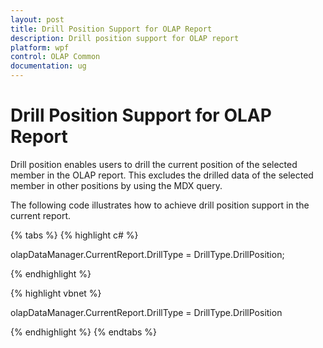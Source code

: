 ```yaml
---
layout: post
title: Drill Position Support for OLAP Report
description: Drill position support for OLAP report
platform: wpf
control: OLAP Common
documentation: ug
---
```


# Drill Position Support for OLAP Report

Drill position enables users to drill the current position of the selected member in the OLAP report. This excludes the drilled data of the selected member in other positions by using the MDX query.



The following code illustrates how to achieve drill position support in the current report.

{% tabs %}
{% highlight c# %}

olapDataManager.CurrentReport.DrillType = DrillType.DrillPosition;

{% endhighlight  %}

{% highlight vbnet %}

olapDataManager.CurrentReport.DrillType = DrillType.DrillPosition

{% endhighlight %}
{% endtabs %}


